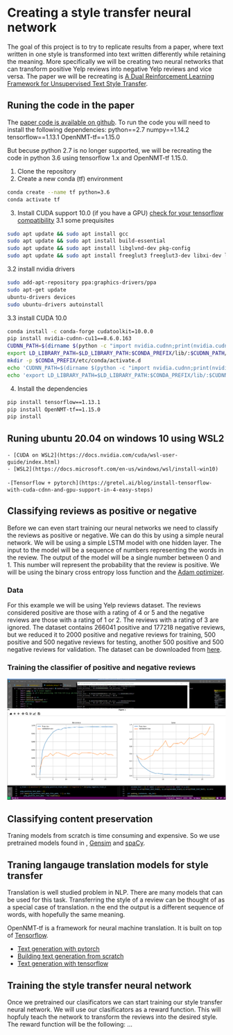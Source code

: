 # Creating a style transfer neural network

The goal of this project is to try to replicate results from a paper, where text written in one style is transformed into text written differently while retaining the meaning. More specifically we will be creating two neural networks that can transform positive Yelp reviews into negative Yelp reviews and vice versa. The paper we will be recreating is [A Dual Reinforcement Learning Framework for Unsupervised Text Style Transfer](https://arxiv.org/pdf/1905.10060.pdf).


## Runing the code in the paper

The [paper code is available on github](https://github.com/luofuli/DualRL). To run the code you will need to install the following dependencies:
python==2.7
numpy==1.14.2
tensorflow==1.13.1
OpenNMT-tf==1.15.0

But becuse python 2.7 is no longer supported, we will be recreating the code in python 3.6 using tensorflow 1.x and OpenNMT-tf 1.15.0.

1. Clone the repository
2. Create a new conda (tf) environment
```bash
conda create --name tf python=3.6
conda activate tf
```
3. Install CUDA support 10.0 (if you have a GPU) [check for your tensorflow compatibility](https://www.tensorflow.org/install/source_windows#tested_build_configurations)
3.1 some prequisites
```bash
sudo apt update && sudo apt install gcc
sudo apt update && sudo apt install build-essential
sudo apt update && sudo apt install libglvnd-dev pkg-config
sudo apt update && sudo apt install freeglut3 freeglut3-dev libxi-dev libxmu-dev
```
3.2 install nvidia drivers
```bash
sudo add-apt-repository ppa:graphics-drivers/ppa
sudo apt-get update
ubuntu-drivers devices
sudo ubuntu-drivers autoinstall
```
3.3 install CUDA 10.0
```bash
conda install -c conda-forge cudatoolkit=10.0.0
pip install nvidia-cudnn-cu11==8.6.0.163
CUDNN_PATH=$(dirname $(python -c "import nvidia.cudnn;print(nvidia.cudnn.__file__)"))
export LD_LIBRARY_PATH=$LD_LIBRARY_PATH:$CONDA_PREFIX/lib/:$CUDNN_PATH/lib
mkdir -p $CONDA_PREFIX/etc/conda/activate.d
echo 'CUDNN_PATH=$(dirname $(python -c "import nvidia.cudnn;print(nvidia.cudnn.__file__)"))' >> $CONDA_PREFIX/etc/conda/activate.d/env_vars.sh
echo 'export LD_LIBRARY_PATH=$LD_LIBRARY_PATH:$CONDA_PREFIX/lib/:$CUDNN_PATH/lib' >> $CONDA_PREFIX/etc/conda/activate.d/env_vars.sh
```
4. Install the dependencies
```bash
pip install tensorflow==1.13.1
pip install OpenNMT-tf==1.15.0
pip install 
```

## Runing ubuntu 20.04 on windows 10 using WSL2
    - [CUDA on WSL2](https://docs.nvidia.com/cuda/wsl-user-guide/index.html)
    - [WSL2](https://docs.microsoft.com/en-us/windows/wsl/install-win10)

    -[Tensorflow + pytorch](https://gretel.ai/blog/install-tensorflow-with-cuda-cdnn-and-gpu-support-in-4-easy-steps)

## Classifying reviews as positive or negative

Before we can even start training our neural networks we need to classify the reviews as positive or negative. We can do this by using a simple neural network. We will be using a simple LSTM model with one hidden layer. The input to the model will be a sequence of numbers representing the words in the review. The output of the model will be a single number between 0 and 1. This number will represent the probability that the review is positive. We will be using the binary cross entropy loss function and the [Adam optimizer](https://arxiv.org/pdf/1412.6980.pdf).

### Data

For this example we will be using Yelp reviews dataset. The reviews considered positive are those with a rating of 4 or 5 and the negative reviews are those with a rating of 1 or 2. The reviews with a rating of 3 are ignored. The dataset contains 266041 positive and 177218 negative reviews, but we reduced it to 2000 positive and negative reviews for training, 500 positive and 500 negative reviews for testing, another 500 positive and 500 negative reviews for validation. The dataset can be downloaded from [here](https://www.kaggle.com/yelp-dataset/yelp-dataset).

### Training the classifier of positive and negative reviews

![clasificator training](./traning_my_casificator.png)

## Classifying content preservation

 Traning models from scratch is time consuming and expensive. So we use pretrained models found in , [Gensim](https://radimrehurek.com/gensim/) and [spaCy](https://spacy.io/).

## Traning langauge translation models for style transfer

Translation is well studied problem in NLP. There are many models that can be used for this task. Transferring the style of a review can be thought of as a special case of translation. n the end the output is a different sequence of words, with hopefully the same meaning.

OpenNMT-tf is a framework for neural machine translation. It is built on top of [Tensorflow](https://www.tensorflow.org/). 

- [Text generation with pytorch](https://www.kaggle.com/code/ab971631/beginners-guide-to-text-generation-pytorch)
- [Building text generation from scratch](https://wingedsheep.com/building-a-language-model/)
- [Text generation with tensorflow](https://www.tensorflow.org/text/tutorials/text_generation)


## Training the style transfer neural network

Once we pretrained our clasificators we can start training our style transfer neural network. We will use our clasificators as a reward function. This will hopfuly teach the network to transform the reviews into the desired style. The reward function will be the following: ...



